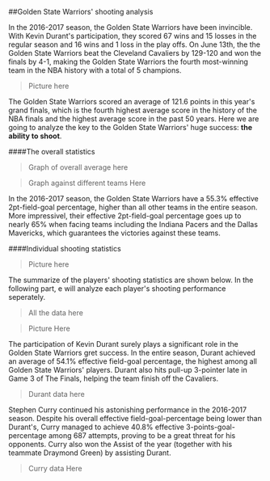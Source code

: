 ##Golden State Warriors' shooting analysis

In the 2016-2017 season, the Golden State Warriors have been invincible. With Kevin Durant's participation, they scored 67 wins and 15 losses in the regular season and 16 wins and 1 loss in the play offs. On June 13th, the the Golden State Warriors beat the Cleveland Cavaliers by 129-120 and won the finals by 4-1, making the Golden State Warriors the fourth most-winning team in the NBA history with a total of 5 champions.

 >Picture here

The Golden State Warriors scored an average of 121.6 points in this year's grand finals, which is the fourth highest average score in the history of the NBA finals and the highest average score in the past 50 years. Here we are going to analyze the key to the Golden State Warriors' huge success: **the ability to shoot**.

####The overall statistics

 >Graph of overall average here

 >Graph against different teams Here

In the 2016-2017 season, the Golden State Warriors have a 55.3% effective 2pt-field-goal percentage, higher than all other teams in the entire season. More impressivel, their effective 2pt-field-goal percentage goes up to nearly 65% when facing teams including the Indiana Pacers and the Dallas Mavericks, which guarantees the victories against these teams.

####Individual shooting statistics
>Picture here

The summarize of the players' shooting statistics are shown below. In the following part, e will analyze each player's shooting performance seperately.  

>All the data here

>Picture Here

The participation of Kevin Durant surely plays a significant role in the Golden State Warriors gret success. In the entire season, Durant achieved an average of 54.1% effective field-goal percentage, the highest among all Golden State Warriors' players. Durant also hits pull-up 3-pointer late in Game 3 of The Finals, helping the team finish off the Cavaliers.

>Durant data here

Stephen Curry continued his astonishing performance in the 2016-2017 season. Despite his overall effective field-goal-percentage being lower than Durant's, Curry managed to achieve 40.8% effective 3-points-goal-percentage among 687 attempts, proving to be a great threat for his opponents. Curry also won the Assist of the year (together with his teammate Draymond Green) by assisting Durant.

>Curry data Here
